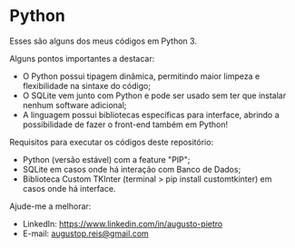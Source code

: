 # Python
Esses são alguns dos meus códigos em Python 3.

Alguns pontos importantes a destacar:
- O Python possui tipagem dinâmica, permitindo maior limpeza e flexibilidade na sintaxe do código;
- O SQLite vem junto com Python e pode ser usado sem ter que instalar nenhum software adicional;
- A linguagem possui bibliotecas específicas para interface, abrindo a possibilidade de fazer o front-end também em Python!

Requisitos para executar os códigos deste repositório:
- Python (versão estável) com a feature "PIP";
- SQLite em casos onde há interação com Banco de Dados;
- Biblioteca Custom TKInter (terminal > pip install customtkinter) em casos onde há interface.

Ajude-me a melhorar:
- LinkedIn: https://www.linkedin.com/in/augusto-pietro
- E-mail: augustop.reis@gmail.com
